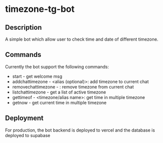 # timezone-tg-bot

## Description
A simple bot which allow user to check time and date of different timezone.

## Commands
Currently the bot support the following commands:
- start - get welcome msg
- addchattimezone - <timezone> <alias (optional)>: add timezone to current chat
- removechattimezone - <timezone>: remove timezone from current chat
- listchattimezone - get a list of active timezone
- gettimeof - <time in format YYYY-MM-DD hh:mm> <timezone/alias name>: get time in multiple timezone
- getnow - get current time in multiple timezone

## Deployment
For production, the bot backend is deployed to vercel and the database is deployed to supabase
